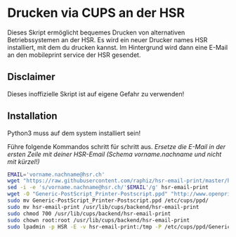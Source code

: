 # Drucken via CUPS an der HSR

Dieses Skript ermöglicht bequemes Drucken von alternativen Betriebssystemen an der HSR.
Es wird ein neuer Drucker names HSR installiert, mit dem du drucken kannst. Im Hintergrund
wird dann eine E-Mail an den mobileprint service der HSR gesendet.

## Disclaimer
Dieses inoffizielle Skript ist auf eigene Gefahr zu verwenden!

## Installation

Python3 muss auf dem system installiert sein!

Führe folgende Kommandos schritt für schritt aus.
*Ersetze die E-Mail in der ersten Zeile mit deiner HSR-Email (Schema vorname.nachname und nicht mit kürzel!)*

```bash
EMAIL='vorname.nachname@hsr.ch'
wget "https://raw.githubusercontent.com/raphiz/hsr-email-print/master/hsr-email-print"
sed -i -e 's/vorname.nachname@hsr.ch/'$EMAIL'/g' hsr-email-print
wget -O "Generic-PostScript_Printer-Postscript.ppd" "http://www.openprinting.org/ppd-o-matic.php?driver=Postscript&printer=Generic-PostScript_Printer&.submit=Generate+PPD+file&show=0&.cgifields=show&.cgifields=shortgui"
sudo mv Generic-PostScript_Printer-Postscript.ppd /etc/cups/ppd/
sudo mv hsr-email-print /usr/lib/cups/backend/hsr-email-print
sudo chmod 700 /usr/lib/cups/backend/hsr-email-print
sudo chown root:root /usr/lib/cups/backend/hsr-email-print
sudo lpadmin -p HSR -E -v hsr-email-print:/tmp -P /etc/cups/ppd/Generic-PostScript_Printer-Postscript.ppd
```

